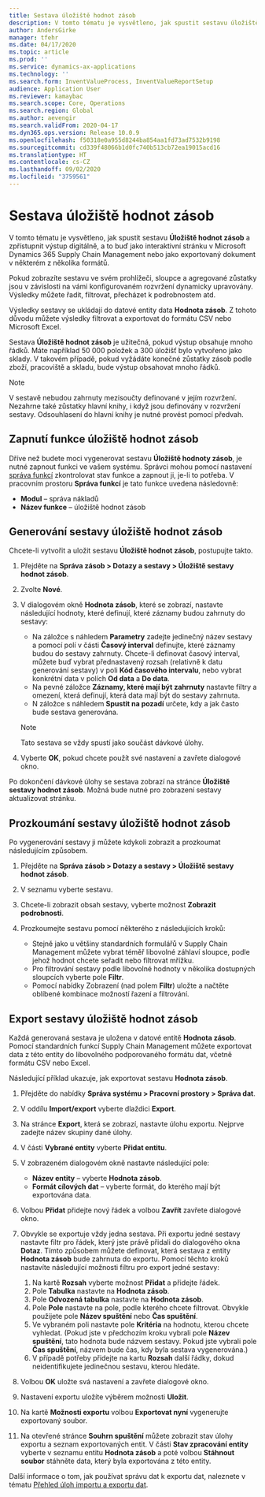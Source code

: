```yaml
---
title: Sestava úložiště hodnot zásob
description: V tomto tématu je vysvětleno, jak spustit sestavu úložiště hodnot zásob a zpřístupnit výstup digitálně, a to buď jako interaktivní stránku v Microsoft Dynamics 365 Supply Chain Management nebo jako exportovaný dokument v některém z několika formátů.
author: AndersGirke
manager: tfehr
ms.date: 04/17/2020
ms.topic: article
ms.prod: ''
ms.service: dynamics-ax-applications
ms.technology: ''
ms.search.form: InventValueProcess, InventValueReportSetup
audience: Application User
ms.reviewer: kamaybac
ms.search.scope: Core, Operations
ms.search.region: Global
ms.author: aevengir
ms.search.validFrom: 2020-04-17
ms.dyn365.ops.version: Release 10.0.9
ms.openlocfilehash: f50318e0a955d8244ba854aa1fd73ad7532b9198
ms.sourcegitcommit: cd339f48066b1d0fc740b513cb72ea19015acd16
ms.translationtype: HT
ms.contentlocale: cs-CZ
ms.lasthandoff: 09/02/2020
ms.locfileid: "3759561"
---
```

# <a name="inventory-value-storage-report"></a>Sestava úložiště hodnot zásob

V tomto tématu je vysvětleno, jak spustit sestavu **Úložiště hodnot zásob** a zpřístupnit výstup digitálně, a to buď jako interaktivní stránku v Microsoft Dynamics 365 Supply Chain Management nebo jako exportovaný dokument v některém z několika formátů.

Pokud zobrazíte sestavu ve svém prohlížeči, sloupce a agregované zůstatky jsou v závislosti na vámi konfigurovaném rozvržení dynamicky upravovány. Výsledky můžete řadit, filtrovat, přecházet k podrobnostem atd.

Výsledky sestavy se ukládají do datové entity data **Hodnota zásob**. Z tohoto důvodu můžete výsledky filtrovat a exportovat do formátu CSV nebo Microsoft Excel.

Sestava **Úložiště hodnot zásob** je užitečná, pokud výstup obsahuje mnoho řádků. Máte například 50 000 položek a 300 úložišť bylo vytvořeno jako sklady. V takovém případě, pokud vyžádáte konečné zůstatky zásob podle zboží, pracoviště a skladu, bude výstup obsahovat mnoho řádků.

> [!NOTE]
> V sestavě nebudou zahrnuty mezisoučty definované v jejím rozvržení. Nezahrne také zůstatky hlavní knihy, i když jsou definovány v rozvržení sestavy. Odsouhlasení do hlavní knihy je nutné provést pomocí předvah.

## <a name="turn-on-the-inventory-value-storage-feature"></a>Zapnutí funkce úložiště hodnot zásob

Dříve než budete moci vygenerovat sestavu **Úložiště hodnoty zásob**, je nutné zapnout funkci ve vašem systému. Správci mohou pomocí nastavení [správa funkcí](../../fin-ops-core/fin-ops/get-started/feature-management/feature-management-overview.md) zkontrolovat stav funkce a zapnout ji, je-li to potřeba. V pracovním prostoru **Správa funkcí** je tato funkce uvedena následovně:

- **Modul** – správa nákladů
- **Název funkce** – úložiště hodnot zásob

## <a name="generate-an-inventory-value-storage-report"></a>Generování sestavy úložiště hodnot zásob

Chcete-li vytvořit a uložit sestavu **Úložiště hodnot zásob**, postupujte takto.

1. Přejděte na **Správa zásob \> Dotazy a sestavy \> Úložiště sestavy hodnot zásob**.
1. Zvolte **Nové**.
1. V dialogovém okně **Hodnota zásob**, které se zobrazí, nastavte následující hodnoty, které definují, které záznamy budou zahrnuty do sestavy:

    - Na záložce s náhledem **Parametry** zadejte jedinečný název sestavy a pomocí polí v části **Časový interval** definujte, které záznamy budou do sestavy zahrnuty. Chcete-li definovat časový interval, můžete buď vybrat přednastavený rozsah (relativně k datu generování sestavy) v poli **Kód časového intervalu**, nebo vybrat konkrétní data v polích **Od data** a **Do data**.
    - Na pevné záložce **Záznamy, které mají být zahrnuty** nastavte filtry a omezení, která definují, která data mají být do sestavy zahrnuta.
    - N záložce s náhledem **Spustit na pozadí** určete, kdy a jak často bude sestava generována.

    > [!NOTE]
    > Tato sestava se vždy spustí jako součást dávkové úlohy.

1. Vyberte **OK**, pokud chcete použít své nastavení a zavřete dialogové okno.

Po dokončení dávkové úlohy se sestava zobrazí na stránce **Úložiště sestavy hodnot zásob**. Možná bude nutné pro zobrazení sestavy aktualizovat stránku.

## <a name="explore-an-inventory-value-storage-report"></a>Prozkoumání sestavy úložiště hodnot zásob

Po vygenerování sestavy ji můžete kdykoli zobrazit a prozkoumat následujícím způsobem.

1. Přejděte na **Správa zásob \> Dotazy a sestavy \> Úložiště sestavy hodnot zásob**.
1. V seznamu vyberte sestavu.
1. Chcete-li zobrazit obsah sestavy, vyberte možnost **Zobrazit podrobnosti**.
1. Prozkoumejte sestavu pomocí některého z následujících kroků:

    - Stejně jako u většiny standardních formulářů v Supply Chain Management můžete vybrat téměř libovolné záhlaví sloupce, podle jehož hodnot chcete seřadit nebo filtrovat mřížku.
    - Pro filtrování sestavy podle libovolné hodnoty v několika dostupných sloupcích vyberte pole **Filtr**.
    - Pomocí nabídky Zobrazení (nad polem **Filtr**) uložte a načtěte oblíbené kombinace možností řazení a filtrování.

## <a name="export-an-inventory-value-storage-report"></a>Export sestavy úložiště hodnot zásob

Každá generovaná sestava je uložena v datové entitě **Hodnota zásob**. Pomocí standardních funkcí Supply Chain Management můžete exportovat data z této entity do libovolného podporovaného formátu dat, včetně formátu CSV nebo Excel.

Následující příklad ukazuje, jak exportovat sestavu **Hodnota zásob**.

1. Přejděte do nabídky **Správa systému \> Pracovní prostory \> Správa dat**.
1. V oddílu **Import/export** vyberte dlaždici **Export**. 
1. Na stránce **Export**, která se zobrazí, nastavte úlohu exportu. Nejprve zadejte název skupiny dané úlohy.
1. V části **Vybrané entity** vyberte **Přidat entitu**.
1. V zobrazeném dialogovém okně nastavte následující pole:

    - **Název entity** – vyberte **Hodnota zásob**.
    - **Formát cílových dat** – vyberte formát, do kterého mají být exportována data.

1. Volbou **Přidat** přidejte nový řádek a volbou **Zavřít** zavřete dialogové okno.
1. Obvykle se exportuje vždy jedna sestava. Při exportu jedné sestavy nastavte filtr pro řádek, který jste právě přidali do dialogového okna **Dotaz**. Tímto způsobem můžete definovat, která sestava z entity **Hodnota zásob** bude zahrnuta do exportu. Pomocí těchto kroků nastavíte následující možnosti filtru pro export jedné sestavy:

    1. Na kartě **Rozsah** vyberte možnost **Přidat** a přidejte řádek.
    2. Pole **Tabulka** nastavte na **Hodnota zásob**.
    3. Pole **Odvozená tabulka** nastavte na **Hodnota zásob**.
    4. Pole **Pole** nastavte na pole, podle kterého chcete filtrovat. Obvykle použijete pole **Název spuštění** nebo **Čas spuštění**.
    5. Ve vybraném poli nastavte pole **Kritéria** na hodnotu, kterou chcete vyhledat. (Pokud jste v předchozím kroku vybrali pole **Název spuštění**, tato hodnota bude názvem sestavy. Pokud jste vybrali pole **Čas spuštění**, názvem bude čas, kdy byla sestava vygenerována.)
    6. V případě potřeby přidejte na kartu **Rozsah** další řádky, dokud neidentifikujete jedinečnou sestavu, kterou hledáte.

1. Volbou **OK** uložte svá nastavení a zavřete dialogové okno.
1. Nastavení exportu uložíte výběrem možnosti **Uložit**.
1. Na kartě **Možnosti exportu** volbou **Exportovat nyní** vygenerujte exportovaný soubor.
1. Na otevřené stránce **Souhrn spuštění** můžete zobrazit stav úlohy exportu a seznam exportovaných entit. V části **Stav zpracování entity** vyberte v seznamu entitu **Hodnota zásob** a poté volbou **Stáhnout soubor** stáhněte data, který byla exportována z této entity.

Další informace o tom, jak používat správu dat k exportu dat, naleznete v tématu [Přehled úloh importu a exportu dat](../../fin-ops-core/dev-itpro/data-entities/data-import-export-job.md).
